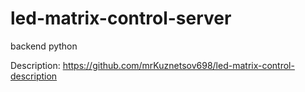 # led-matrix-control-server
backend python

Description: https://github.com/mrKuznetsov698/led-matrix-control-description
